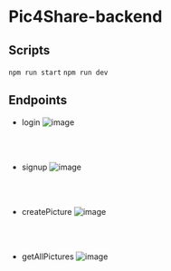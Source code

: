 # Pic4Share-backend

## Scripts
`npm run start`
`npm run dev`

## Endpoints
- login
![image](https://user-images.githubusercontent.com/61525227/124323710-23410200-db58-11eb-9b2a-ca09b2058ad8.png)
<br>
<br>

- signup
![image](https://user-images.githubusercontent.com/61525227/124323784-3eac0d00-db58-11eb-89fe-0ff8515f85d5.png)
<br>
<br>

- createPicture
![image](https://user-images.githubusercontent.com/61525227/124323918-761ab980-db58-11eb-89e7-c11b172288d1.png)
<br>
<br>

- getAllPictures
![image](https://user-images.githubusercontent.com/61525227/124324033-a5c9c180-db58-11eb-86c4-1c757af45784.png)
<br>
<br>
